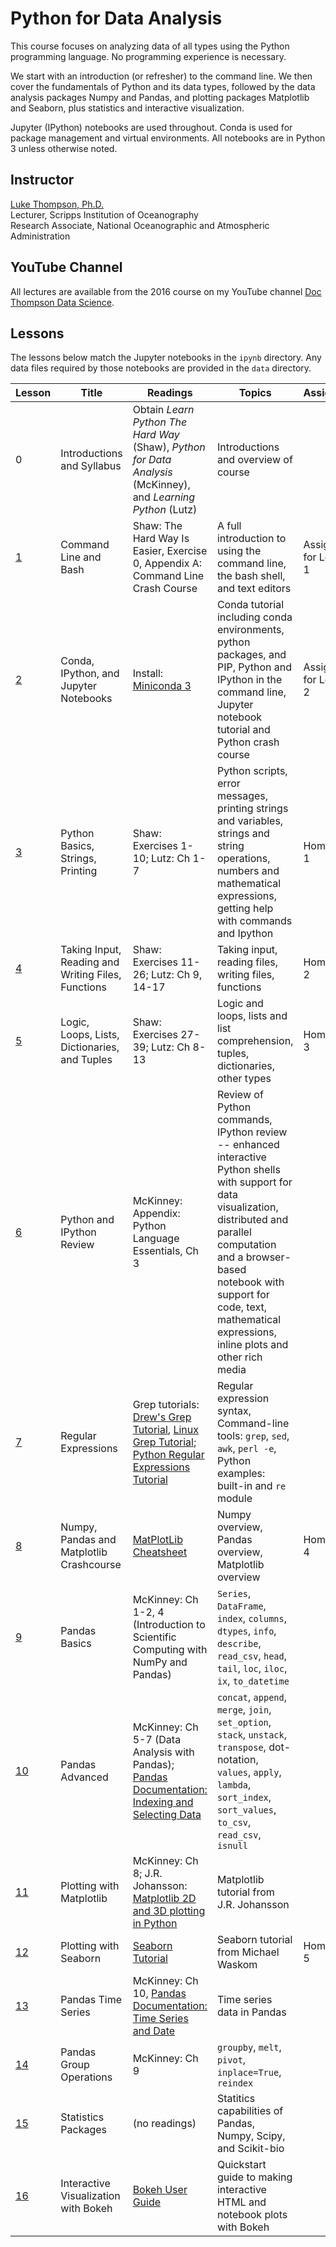 # Python for Data AnalysisThis course focuses on analyzing data of all types using the Python programming language.  No programming experience is necessary. We start with an introduction (or refresher) to the command line. We then cover the fundamentals of Python and its data types, followed by the data analysis packages Numpy and Pandas, and plotting packages Matplotlib and Seaborn, plus statistics and interactive visualization.Jupyter (IPython) notebooks are used throughout. Conda is used for package management and virtual environments. All notebooks are in Python 3 unless otherwise noted.## Instructor[Luke Thompson, Ph.D.](mailto:lukethompson@gmail.com)<br>Lecturer, Scripps Institution of Oceanography<br>Research Associate, National Oceanographic and Atmospheric Administration<br>## YouTube ChannelAll lectures are available from the 2016 course on my YouTube channel [Doc Thompson Data Science](https://www.youtube.com/channel/UCVZrIrWtcvTzYlrNx7RcDyg). ## LessonsThe lessons below match the Jupyter notebooks in the `ipynb` directory. Any data files required by those notebooks are provided in the `data` directory.Lesson	|	Title	|	Readings	|	Topics	|	Assignment-----	|	-----	|	-----	|	-----	|	-----0	|	Introductions and Syllabus	|	Obtain _Learn Python The Hard Way_ (Shaw), _Python for Data Analysis_ (McKinney), and _Learning Python_ (Lutz)	|	Introductions and overview of course	|	[1](https://github.com/cuttlefishh/python-for-data-analysis/blob/master/ipynb/lesson01.md)	|	Command Line and Bash	|	Shaw: The Hard Way Is Easier, Exercise 0, Appendix A: Command Line Crash Course	|	A full introduction to using the command line, the bash shell, and text editors	|	Assignment for Lesson 1[2](https://github.com/cuttlefishh/python-for-data-analysis/blob/master/ipynb/lesson02.ipynb)	|	Conda, IPython, and Jupyter Notebooks	|	Install: [Miniconda 3](http://conda.pydata.org/miniconda.html)	|	Conda tutorial including conda environments, python packages, and PIP, Python and IPython in the command line, Jupyter notebook tutorial and Python crash course	|	Assignment for Lesson 2[3](https://github.com/cuttlefishh/python-for-data-analysis/blob/master/ipynb/lesson03.ipynb)	|	Python Basics, Strings, Printing	|	Shaw: Exercises 1-10; Lutz: Ch 1-7	|	Python scripts, error messages, printing strings and variables, strings and string operations, numbers and mathematical expressions, getting help with commands and Ipython	|	Homework 1[4](https://github.com/cuttlefishh/python-for-data-analysis/blob/master/ipynb/lesson04.ipynb)	|	Taking Input, Reading and Writing Files, Functions	|	Shaw: Exercises 11-26; Lutz: Ch 9, 14-17	|	Taking input, reading files, writing files, functions	|	Homework 2[5](https://github.com/cuttlefishh/python-for-data-analysis/blob/master/ipynb/lesson05.ipynb)	|	Logic, Loops, Lists, Dictionaries, and Tuples	|	Shaw: Exercises 27-39; Lutz: Ch 8-13	|	Logic and loops, lists and list comprehension, tuples, dictionaries, other types	|	Homework 3[6](https://github.com/cuttlefishh/python-for-data-analysis/blob/master/ipynb/lesson06.ipynb)	|	Python and IPython Review	|	McKinney: Appendix: Python Language Essentials, Ch 3	|	Review of Python commands, IPython review -- enhanced interactive Python shells with support for data visualization, distributed and parallel computation and a browser-based notebook with support for code, text, mathematical expressions, inline plots and other rich media	|	[7](https://github.com/cuttlefishh/python-for-data-analysis/blob/master/ipynb/lesson07.ipynb)	|	Regular Expressions	|	Grep tutorials: [Drew's Grep Tutorial](http://www.uccs.edu/~ahitchco/grep/), [Linux Grep Tutorial](http://ryanstutorials.net/linuxtutorial/grep.php); [Python Regular Expressions Tutorial](https://docs.python.org/2/howto/regex.html)	|	Regular expression syntax, Command-line tools: `grep`, `sed`, `awk`, `perl -e`, Python examples: built-in and `re` module	|	[8](https://github.com/cuttlefishh/python-for-data-analysis/blob/master/ipynb/lesson08.ipynb)	|	Numpy, Pandas and Matplotlib Crashcourse	|	[MatPlotLib Cheatsheet](https://github.com/juliangaal/python-cheat-sheet/blob/master/Matplotlib/Matplotlib.md)	|	Numpy overview, Pandas overview, Matplotlib overview	|	Homework 4[9](https://github.com/cuttlefishh/python-for-data-analysis/blob/master/ipynb/lesson09.ipynb)	|	Pandas Basics	|	McKinney: Ch 1-2, 4 (Introduction to Scientific Computing with NumPy and Pandas)	|	`Series`, `DataFrame`, `index`, `columns`, `dtypes`, `info`, `describe`, `read_csv`, `head`, `tail`, `loc`, `iloc`, `ix`, `to_datetime`	|	[10](https://github.com/cuttlefishh/python-for-data-analysis/blob/master/ipynb/lesson10.ipynb)	|	Pandas Advanced	|	McKinney: Ch 5-7 (Data Analysis with Pandas); [Pandas Documentation: Indexing and Selecting Data](http://pandas.pydata.org/pandas-docs/stable/indexing.html)	|	`concat`, `append`, `merge`, `join`, `set_option`, `stack`, `unstack`, `transpose`, dot-notation, `values`, `apply`, `lambda`, `sort_index`, `sort_values`, `to_csv`, `read_csv`, `isnull`	|	[11](https://github.com/cuttlefishh/python-for-data-analysis/blob/master/ipynb/lesson11.ipynb)	|	Plotting with Matplotlib	|	McKinney: Ch 8; J.R. Johansson: [Matplotlib 2D and 3D plotting in Python](http://github.com/jrjohansson/scientific-python-lectures)	|	Matplotlib tutorial from J.R. Johansson	|	[12](https://github.com/cuttlefishh/python-for-data-analysis/blob/master/ipynb/lesson12.ipynb)	|	Plotting with Seaborn	|	[Seaborn Tutorial](http://seaborn.pydata.org/tutorial.html)	|	Seaborn tutorial from Michael Waskom	|	Homework 5[13](https://github.com/cuttlefishh/python-for-data-analysis/blob/master/ipynb/lesson13.ipynb)	|	Pandas Time Series	|	McKinney: Ch 10, [Pandas Documentation: Time Series and Date](http://pandas.pydata.org/pandas-docs/stable/timeseries.html)	|	Time series data in Pandas	|	[14](https://github.com/cuttlefishh/python-for-data-analysis/blob/master/ipynb/lesson14.ipynb)	|	Pandas Group Operations	|	McKinney: Ch 9	|	`groupby`, `melt`, `pivot`, `inplace=True`, `reindex`	|	[15](https://github.com/cuttlefishh/python-for-data-analysis/blob/master/ipynb/lesson15.ipynb)	|	Statistics Packages	|	(no readings)	|	Statitics capabilities of Pandas, Numpy, Scipy, and Scikit-bio	|	[16](https://github.com/cuttlefishh/python-for-data-analysis/blob/master/ipynb/lesson16.ipynb)	|	Interactive Visualization with Bokeh	|	[Bokeh User Guide](http://bokeh.pydata.org/en/latest/docs/user_guide.html)	|	Quickstart guide to making interactive HTML and notebook plots with Bokeh	|	
